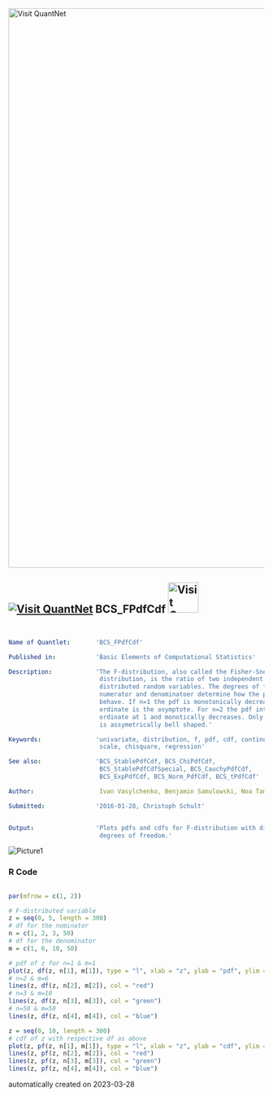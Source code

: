 [<img src="https://github.com/QuantLet/Styleguide-and-FAQ/blob/master/pictures/banner.png" width="1100" alt="Visit QuantNet">](http://quantlet.de/)

## [<img src="https://github.com/QuantLet/Styleguide-and-FAQ/blob/master/pictures/qloqo.png" alt="Visit QuantNet">](http://quantlet.de/) **BCS_FPdfCdf** [<img src="https://github.com/QuantLet/Styleguide-and-FAQ/blob/master/pictures/QN2.png" width="60" alt="Visit QuantNet 2.0">](http://quantlet.de/)

```yaml


Name of Quantlet:       'BCS_FPdfCdf'

Published in:           'Basic Elements of Computational Statistics'

Description:            'The F-distribution, also called the Fisher-Snedecor
                         distribution, is the ratio of two independent chisquared
                         distributed random variables. The degrees of freedom of the
                         numerator and denominatoer determine how the pdf and cdf
                         behave. If n=1 the pdf is monotonically decreasing and the
                         ordinate is the asymptote. For n=2 the pdf intersects the
                         ordinate at 1 and monotically decreases. Only if n>=3 the pdf
                         is assymetrically bell shaped.'

Keywords:               'univariate, distribution, f, pdf, cdf, continuous, analysis, variance, 
                         scale, chisquare, regression'

See also:               'BCS_StablePdfCdf, BCS_ChiPdfCdf,
                         BCS_StablePdfCdfSpecial, BCS_CauchyPdfCdf,
                         BCS_ExpPdfCdf, BCS_Norm_PdfCdf, BCS_tPdfCdf'

Author:                  Ivan Vasylchenko, Benjamin Samulowski, Noa Tamir

Submitted:              '2016-01-28, Christoph Schult'


Output:                 'Plots pdfs and cdfs for F-distribution with different
                         degrees of freedom.'

```

![Picture1](BCS_FPdfCdf.png)

### R Code
```r

par(mfrow = c(1, 2))

# F-distributed variable
z = seq(0, 5, length = 300)
# df for the nominator
n = c(1, 2, 3, 50)
# df for the denominator
m = c(1, 6, 10, 50)

# pdf of z for n=1 & m=1
plot(z, df(z, n[1], m[1]), type = "l", xlab = "z", ylab = "pdf", ylim = c(0, 1.5))
# n=2 & m=6
lines(z, df(z, n[2], m[2]), col = "red")
# n=3 & m=10
lines(z, df(z, n[3], m[3]), col = "green")
# n=50 & m=50
lines(z, df(z, n[4], m[4]), col = "blue")

z = seq(0, 10, length = 300)
# cdf of z with respective df as above
plot(z, pf(z, n[1], m[1]), type = "l", xlab = "z", ylab = "cdf", ylim = c(0, 1))
lines(z, pf(z, n[2], m[2]), col = "red")
lines(z, pf(z, n[3], m[3]), col = "green")
lines(z, pf(z, n[4], m[4]), col = "blue")
```

automatically created on 2023-03-28